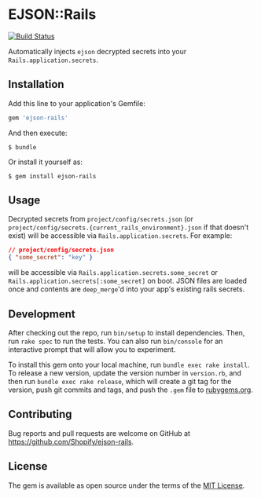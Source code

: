 # EJSON::Rails

[![Build Status](https://travis-ci.com/Shopify/ejson-rails.svg?token=ShuwwQhmf65yNstgcUSy&branch=master)](https://travis-ci.com/Shopify/ejson-rails)

Automatically injects `ejson` decrypted secrets into your `Rails.application.secrets`.

## Installation

Add this line to your application's Gemfile:

```ruby
gem 'ejson-rails'
```

And then execute:

    $ bundle

Or install it yourself as:

    $ gem install ejson-rails

## Usage

Decrypted secrets from `project/config/secrets.json` (or `project/config/secrets.{current_rails_environment}.json` if that doesn't exist) will be accessible via `Rails.application.secrets`. For example:

```json
// project/config/secrets.json
{ "some_secret": "key" }
```

will be accessible via `Rails.application.secrets.some_secret` or `Rails.application.secrets[:some_secret]` on boot. JSON files are loaded once and contents are `deep_merge`'d into your app's existing rails secrets.

## Development

After checking out the repo, run `bin/setup` to install dependencies. Then, run `rake spec` to run the tests. You can also run `bin/console` for an interactive prompt that will allow you to experiment.

To install this gem onto your local machine, run `bundle exec rake install`. To release a new version, update the version number in `version.rb`, and then run `bundle exec rake release`, which will create a git tag for the version, push git commits and tags, and push the `.gem` file to [rubygems.org](https://rubygems.org).

## Contributing

Bug reports and pull requests are welcome on GitHub at https://github.com/Shopify/ejson-rails.

## License

The gem is available as open source under the terms of the [MIT License](https://opensource.org/licenses/MIT).

